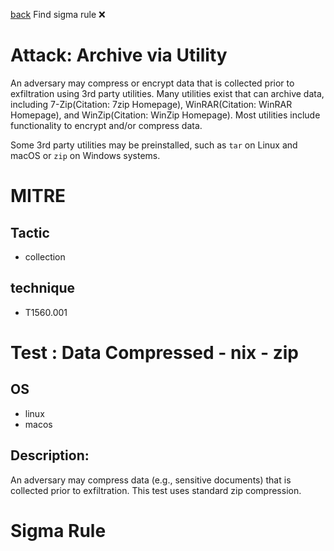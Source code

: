 
[back](../index.md)
Find sigma rule :x: 

# Attack: Archive via Utility 

An adversary may compress or encrypt data that is collected prior to exfiltration using 3rd party utilities. Many utilities exist that can archive data, including 7-Zip(Citation: 7zip Homepage), WinRAR(Citation: WinRAR Homepage), and WinZip(Citation: WinZip Homepage). Most utilities include functionality to encrypt and/or compress data.

Some 3rd party utilities may be preinstalled, such as `tar` on Linux and macOS or `zip` on Windows systems.

# MITRE
## Tactic
  - collection


## technique
  - T1560.001


# Test : Data Compressed - nix - zip
## OS
  - linux
  - macos


## Description:
An adversary may compress data (e.g., sensitive documents) that is collected prior to exfiltration. This test uses standard zip compression.


# Sigma Rule

